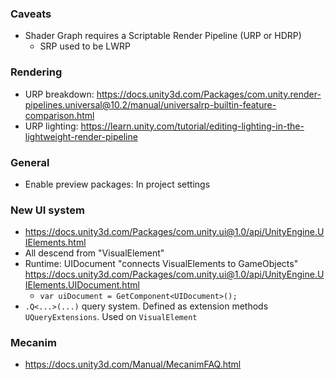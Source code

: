 ### Caveats
 * Shader Graph requires a Scriptable Render Pipeline (URP or HDRP)
     * SRP used to be LWRP

### Rendering
 * URP breakdown: https://docs.unity3d.com/Packages/com.unity.render-pipelines.universal@10.2/manual/universalrp-builtin-feature-comparison.html
 * URP lighting: https://learn.unity.com/tutorial/editing-lighting-in-the-lightweight-render-pipeline

### General

* Enable preview packages: In project settings

### New UI system
* https://docs.unity3d.com/Packages/com.unity.ui@1.0/api/UnityEngine.UIElements.html
* All descend from "VisualElement"
* Runtime: UIDocument "connects VisualElements to GameObjects" https://docs.unity3d.com/Packages/com.unity.ui@1.0/api/UnityEngine.UIElements.UIDocument.html
    * `var uiDocument = GetComponent<UIDocument>();`
* `.Q<...>(...)` query system. Defined as extension methods `UQueryExtensions`. Used on `VisualElement`

### Mecanim

* https://docs.unity3d.com/Manual/MecanimFAQ.html
